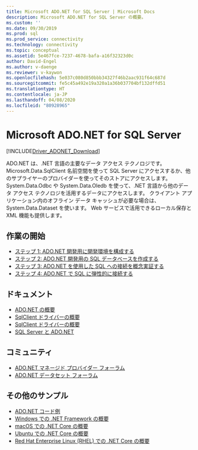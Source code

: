 ```yaml
---
title: Microsoft ADO.NET for SQL Server | Microsoft Docs
description: Microsoft ADO.NET for SQL Server の概要。
ms.custom: ''
ms.date: 09/30/2019
ms.prod: sql
ms.prod_service: connectivity
ms.technology: connectivity
ms.topic: conceptual
ms.assetid: 5e467fce-7237-4678-bafa-a16f32323d0c
author: David-Engel
ms.author: v-daenge
ms.reviewer: v-kaywon
ms.openlocfilehash: 5e037c080d850bbb34327f46b2aac931f64c687d
ms.sourcegitcommit: fe5c45a492e19a320a1a36b037704bf132dffd51
ms.translationtype: HT
ms.contentlocale: ja-JP
ms.lasthandoff: 04/08/2020
ms.locfileid: "80928965"
---
```

# <a name="microsoft-adonet-for-sql-server"></a>Microsoft ADO.NET for SQL Server

[!INCLUDE[Driver_ADONET_Download](../../includes/driver_adonet_download.md)]

ADO.NET は、.NET 言語の主要なデータ アクセス テクノロジです。 Microsoft.Data.SqlClient 名前空間を使って SQL Server にアクセスするか、他のサプライヤーのプロバイダーを使ってそのストアにアクセスします。 System.Data.Odbc や System.Data.Oledb を使って、.NET 言語から他のデータ アクセス テクノロジを活用するデータにアクセスします。 クライアント アプリケーション内のオフライン データ キャッシュが必要な場合は、System.Data.Dataset を使います。 Web サービスで活用できるローカル保存と XML 機能も提供します。  
  
## <a name="getting-started"></a>作業の開始  
* [ステップ 1: ADO.NET 開発用に開発環境を構成する](step-1-configure-development-environment-ado-net-development.md)  
* [ステップ 2: ADO.NET 開発用の SQL データベースを作成する](step-2-create-sql-database-ado-net-development.md)  
* [ステップ 3: ADO.NET を使用した SQL への接続を概念実証する](step-3-connect-sql-ado-net.md)  
* [ステップ 4: ADO.NET で SQL に弾性的に接続する](step-4-connect-resiliently-sql-ado-net.md)  
  
## <a name="documentation"></a>ドキュメント  
* [ADO.NET の概要](https://msdn.microsoft.com/library/e80y5yhx.aspx)
* [SqlClient ドライバーの概要](get-started-sqlclient-driver.md)  
* [SqlClient ドライバーの概要](overview-sqlclient-driver.md)  
* [SQL Server と ADO.NET](./sql/index.md)
  
## <a name="community"></a>コミュニティ  
* [ADO.NET マネージド プロバイダー フォーラム](https://social.msdn.microsoft.com/Forums/adodotnetdataproviders/threads/)  
* [ADO.NET データセット フォーラム](https://social.msdn.microsoft.com/Forums/adodotnetdataset/threads)  
  
## <a name="more-samples"></a>その他のサンプル  
* [ADO.NET コード例](https://msdn.microsoft.com/library/dw70f090.aspx)  
* [Windows での .NET Framework の概要](https://www.microsoft.com/sql-server/developer-get-started/csharp/win/)
* [macOS での .NET Core の概要](https://www.microsoft.com/sql-server/developer-get-started/csharp/macos/)
* [Ubuntu での .NET Core の概要](https://www.microsoft.com/sql-server/developer-get-started/csharp/ubuntu/)
* [Red Hat Enterprise Linux (RHEL) での .NET Core の概要](https://www.microsoft.com/sql-server/developer-get-started/csharp/rhel/)
  

